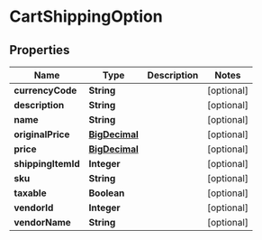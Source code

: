 
# CartShippingOption

## Properties
Name | Type | Description | Notes
------------ | ------------- | ------------- | -------------
**currencyCode** | **String** |  |  [optional]
**description** | **String** |  |  [optional]
**name** | **String** |  |  [optional]
**originalPrice** | [**BigDecimal**](BigDecimal.md) |  |  [optional]
**price** | [**BigDecimal**](BigDecimal.md) |  |  [optional]
**shippingItemId** | **Integer** |  |  [optional]
**sku** | **String** |  |  [optional]
**taxable** | **Boolean** |  |  [optional]
**vendorId** | **Integer** |  |  [optional]
**vendorName** | **String** |  |  [optional]



